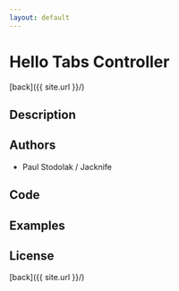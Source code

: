 ```yaml
---
layout: default
---
```


# Hello Tabs Controller
[back]({{ site.url }}/)

## Description

## Authors
- Paul Stodolak / Jacknife

## Code

## Examples

## License

[back]({{ site.url }}/)